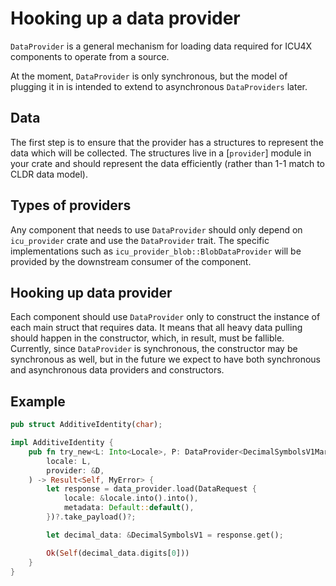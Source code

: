 # Hooking up a data provider

`DataProvider` is a general mechanism for loading data required for ICU4X components to operate from a source.

At the moment, `DataProvider` is only synchronous, but the model of plugging it in is intended to extend to asynchronous `DataProviders` later.

## Data

The first step is to ensure that the provider has a structures to represent the data which will be collected. The structures live in a [`provider`] module in your crate and should represent the data efficiently (rather than 1-1 match to CLDR data model).

## Types of providers

Any component that needs to use `DataProvider` should only depend on `icu_provider` crate and use the `DataProvider` trait. The specific implementations such as `icu_provider_blob::BlobDataProvider` will be provided by the downstream consumer of the component.

## Hooking up data provider

Each component should use `DataProvider` only to construct the instance of each main struct that requires data. It means that all heavy data pulling should happen in the constructor, which, in result, must be fallible. Currently, since `DataProvider` is synchronous, the constructor may be synchronous as well, but in the future we expect to have both synchronous and asynchronous data providers and constructors.

## Example

```rust
pub struct AdditiveIdentity(char);

impl AdditiveIdentity {
    pub fn try_new<L: Into<Locale>, P: DataProvider<DecimalSymbolsV1Marker>>(
        locale: L,
        provider: &D,
    ) -> Result<Self, MyError> {
        let response = data_provider.load(DataRequest {
            locale: &locale.into().into(),
            metadata: Default::default(),
        })?.take_payload()?;

        let decimal_data: &DecimalSymbolsV1 = response.get();

        Ok(Self(decimal_data.digits[0]))
    }
}
```
